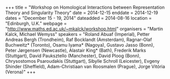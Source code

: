 +++
title = "Workshop on Homological Interactions between Representation Theory and Singularity Theory"
date = 2014-12-15
enddate = 2014-12-19
dates = "December 15 - 19, 2014"
dateadded = 2014-08-16
location = "Edinburgh, U.K."
webpage = "http://www.maths.ed.ac.uk/~mkalck/workshop.html"
organisers = "Martin Kalck, Michael Wemyss"
speakers = "Roland Abuaf (Imperial), Petter Andreas Bergh (Trondheim), Raf Bocklandt (Amsterdam), Ragnar-Olaf Buchweitz* (Toronto), Osamu Iyama* (Nagoya), Gustavo Jasso (Bonn), Peter Jørgensen (Newcastle), Alastair King* (Bath), Frederik Marks (Stuttgart), David Pauksztello (Manchester), David Ploog (Bonn), Chrysostomos Psaroudakis (Stuttgart), Sibylle Schroll (Leicester), Evgeny Shinder (Sheffield), Adam-Christiaan van Roosmalen (Prague), Jorge Vitória (Verona)"
+++
